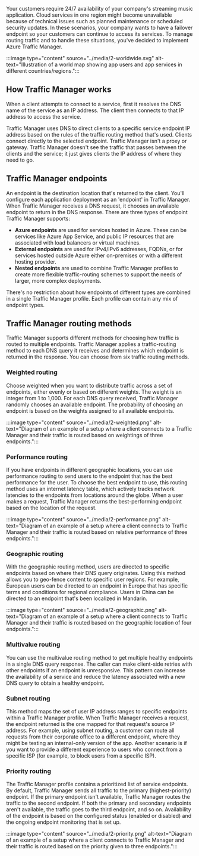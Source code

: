 Your customers require 24/7 availability of your company's streaming music application. Cloud services in one region might become unavailable because of technical issues such as planned maintenance or scheduled security updates. In these scenarios, your company wants to have a failover endpoint so your customers can continue to access its services. To manage routing traffic and to handle these situations, you've decided to implement Azure Traffic Manager.

:::image type="content" source="../media/2-worldwide.svg" alt-text="Illustration of a world map showing app users and app services in different countries/regions.":::

## How Traffic Manager works

When a client attempts to connect to a service, first it resolves the DNS name of the service as an IP address. The client then connects to that IP address to access the service.

Traffic Manager uses DNS to direct clients to a specific service endpoint IP address based on the rules of the traffic routing method that's used. Clients connect directly to the selected endpoint. Traffic Manager isn't a proxy or gateway. Traffic Manager doesn't see the traffic that passes between the clients and the service; it just gives clients the IP address of where they need to go.

## Traffic Manager endpoints

An endpoint is the destination location that's returned to the client. You'll configure each application deployment as an 'endpoint' in Traffic Manager. When Traffic Manager receives a DNS request, it chooses an available endpoint to return in the DNS response. There are three types of endpoint Traffic Manager supports:

- **Azure endpoints** are used for services hosted in Azure. These can be services like Azure App Service, and public IP resources that are associated with load balancers or virtual machines.
- **External endpoints** are used for IPv4/IPv6 addresses, FQDNs, or for services hosted outside Azure either on-premises or with a different hosting provider.
- **Nested endpoints** are used to combine Traffic Manager profiles to create more flexible traffic-routing schemes to support the needs of larger, more complex deployments.

There's no restriction about how endpoints of different types are combined in a single Traffic Manager profile. Each profile can contain any mix of endpoint types.

## Traffic Manager routing methods

Traffic Manager supports different methods for choosing how traffic is routed to multiple endpoints. Traffic Manager applies a traffic-routing method to each DNS query it receives and determines which endpoint is returned in the response. You can choose from six traffic routing methods.

### Weighted routing

Choose weighted when you want to distribute traffic across a set of endpoints, either evenly or based on different weights. The weight is an integer from 1 to 1,000. For each DNS query received, Traffic Manager randomly chooses an available endpoint. The probability of choosing an endpoint is based on the weights assigned to all available endpoints.

:::image type="content" source="../media/2-weighted.png" alt-text="Diagram of an example of a setup where a client connects to a Traffic Manager and their traffic is routed based on weightings of three endpoints.":::

### Performance routing

If you have endpoints in different geographic locations, you can use performance routing to send users to the endpoint that has the best performance for the user. To choose the best endpoint to use, this routing method uses an internet latency table, which actively tracks network latencies to the endpoints from locations around the globe. When a user makes a request, Traffic Manager returns the best-performing endpoint based on the location of the request.

:::image type="content" source="../media/2-performance.png" alt-text="Diagram of an example of a setup where a client connects to Traffic Manager and their traffic is routed based on relative performance of three endpoints.":::

### Geographic routing

With the geographic routing method, users are directed to specific endpoints based on where their DNS query originates. Using this method allows you to geo-fence content to specific user regions. For example, European users can be directed to an endpoint in Europe that has specific terms and conditions for regional compliance. Users in China can be directed to an endpoint that's been localized in Mandarin.

:::image type="content" source="../media/2-geographic.png" alt-text="Diagram of an example of a setup where a client connects to Traffic Manager and their traffic is routed based on the geographic location of four endpoints.":::

### Multivalue routing

You can use the multivalue routing method to get multiple healthy endpoints in a single DNS query response. The caller can make client-side retries with other endpoints if an endpoint is unresponsive. This pattern can increase the availability of a service and reduce the latency associated with a new DNS query to obtain a healthy endpoint.

### Subnet routing

This method maps the set of user IP address ranges to specific endpoints within a Traffic Manager profile. When Traffic Manager receives a request, the endpoint returned is the one mapped for that request's source IP address. For example, using subnet routing, a customer can route all requests from their corporate office to a different endpoint, where they might be testing an internal-only version of the app. Another scenario is if you want to provide a different experience to users who connect from a specific ISP (for example, to block users from a specific ISP).

### Priority routing

The Traffic Manager profile contains a prioritized list of service endpoints. By default, Traffic Manager sends all traffic to the primary (highest-priority) endpoint. If the primary endpoint isn't available, Traffic Manager routes the traffic to the second endpoint. If both the primary and secondary endpoints aren't available, the traffic goes to the third endpoint, and so on. Availability of the endpoint is based on the configured status (enabled or disabled) and the ongoing endpoint monitoring that is set up.

:::image type="content" source="../media/2-priority.png" alt-text="Diagram of an example of a setup where a client connects to Traffic Manager and their traffic is routed based on the priority given to three endpoints.":::
